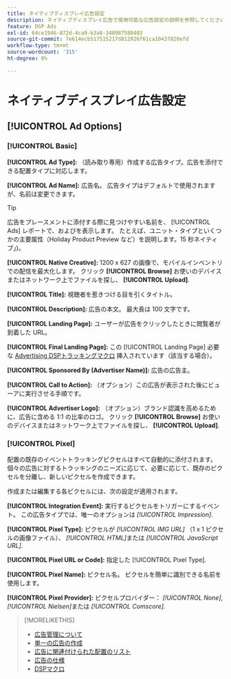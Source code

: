 ```yaml
---
title: ネイティブディスプレイ広告設定
description: ネイティブディスプレイ広告で使用可能な広告設定の説明を参照してください。
feature: DSP Ads
exl-id: 64ce1946-072d-4ca9-b3a8-348987580403
source-git-commit: 7e614ecb517515217d812926f61ca10437820efd
workflow-type: tm+mt
source-wordcount: '315'
ht-degree: 0%

---
```


# ネイティブディスプレイ広告設定

## [!UICONTROL Ad Options]

### [!UICONTROL Basic]

**[!UICONTROL Ad Type]:** （読み取り専用）作成する広告タイプ。広告を添付できる配置タイプに対応します。

**[!UICONTROL Ad Name]:** 広告名。 広告タイプはデフォルトで使用されますが、名前は変更できます。

>[!TIP]
>
> 広告をプレースメントに添付する際に見つけやすい名前を、 [!UICONTROL Ads] レポートで、およびを表示します。 たとえば、ユニット・タイプといくつかの主要属性（Holiday Product Preview など）を説明します。15 秒ネイティブ」)。

**[!UICONTROL Native Creative]:** 1200 x 627 の画像で、モバイルインベントリでの配信を最大化します。 クリック **[!UICONTROL Browse]** お使いのデバイスまたはネットワーク上でファイルを探し、 **[!UICONTROL Upload]**.

**[!UICONTROL Title]:** 視聴者を惹きつける目を引くタイトル。

**[!UICONTROL Description]:** 広告の本文。 最大長は 100 文字です。

**[!UICONTROL Landing Page]:** ユーザーが広告をクリックしたときに閲覧者が到着した URL。

**[!UICONTROL Final Landing Page]:** この [!UICONTROL Landing Page] 必要な [Advertising DSPトラッキングマクロ](/help/dsp/campaign-management/macros.md) 挿入されています（該当する場合）。

**[!UICONTROL Sponsored By (Advertiser Name)]:** 広告の広告主。

**[!UICONTROL Call to Action]:** （オプション）この広告が表示された後にビューアに実行させる手順です。

**[!UICONTROL Advertiser Logo]:** （オプション）ブランド認識を高めるために、広告に含める 1:1 の比率のロゴ。 クリック **[!UICONTROL Browse]** お使いのデバイスまたはネットワーク上でファイルを探し、 **[!UICONTROL Upload]**.

### [!UICONTROL Pixel]

配置の既存のイベントトラッキングピクセルはすべて自動的に添付されます。 個々の広告に対するトラッキングのニーズに応じて、必要に応じて、既存のピクセルを分離し、新しいピクセルを作成できます。

作成または編集する各ピクセルには、次の設定が適用されます。

**[!UICONTROL Integration Event]:** 実行するピクセルをトリガーにするイベント。 この広告タイプでは、唯一のオプションは *[!UICONTROL Impression]*.

**[!UICONTROL Pixel Type]:** ピクセルが *[!UICONTROL IMG URL]* （1 x 1 ピクセルの画像ファイル）、 *[!UICONTROL HTML]*&#x200B;または *[!UICONTROL JavaScript URL]*.

**[!UICONTROL Pixel URL or Code]:** 指定した [!UICONTROL Pixel Type].

**[!UICONTROL Pixel Name]:** ピクセル名。 ピクセルを簡単に識別できる名前を使用します。

**[!UICONTROL Pixel Provider]:** ピクセルプロバイダー： *[!UICONTROL None]*, *[!UICONTROL Nielsen]*&#x200B;または *[!UICONTROL Comscore]*.

>[!MORELIKETHIS]
>
>* [広告管理について](ad-about.md)
>* [単一の広告の作成](ad-create.md)
>* [広告に関連付けられた配置のリスト](/help/dsp/campaign-management/ads/ad-list-placements.md)
>* [広告の仕様](ad-specs.md)
>* [DSPマクロ](/help/dsp/campaign-management/macros.md)


